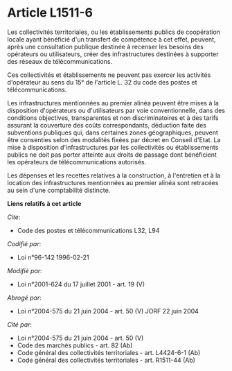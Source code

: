# Article L1511-6

Les collectivités territoriales, ou les établissements publics de coopération locale ayant bénéficié d'un transfert de
compétence à cet effet, peuvent, après une consultation publique destinée à recenser les besoins des opérateurs ou
utilisateurs, créer des infrastructures destinées à supporter des réseaux de télécommunications.

Ces collectivités et établissements ne peuvent pas exercer les activités d'opérateur au sens du 15° de l'article L. 32 du
code des postes et télécommunications.

Les infrastructures mentionnées au premier alinéa peuvent être mises à la disposition d'opérateurs ou d'utilisateurs par voie
conventionnelle, dans des conditions objectives, transparentes et non discriminatoires et à des tarifs assurant la couverture
des coûts correspondants, déduction faite des subventions publiques qui, dans certaines zones géographiques, peuvent être
consenties selon des modalités fixées par décret en Conseil d'Etat. La mise à disposition d'infrastructures par les
collectivités ou établissements publics ne doit pas porter atteinte aux droits de passage dont bénéficient les opérateurs de
télécommunications autorisés.

Les dépenses et les recettes relatives à la construction, à l'entretien et à la location des infrastructures mentionnées au
premier alinéa sont retracées au sein d'une comptabilité distincte.

**Liens relatifs à cet article**

_Cite_:

  - Code des postes et télécommunications L32, L94

_Codifié par_:

  - Loi n°96-142 1996-02-21

_Modifié par_:

  - Loi n°2001-624 du 17 juillet 2001 - art. 19 (V)

_Abrogé par_:

  - Loi n°2004-575 du 21 juin 2004 - art. 50 (V) JORF 22 juin 2004

_Cité par_:

  - Loi n°2004-575 du 21 juin 2004 - art. 50 (V)
  - Code des marchés publics - art. 82 (Ab)
  - Code général des collectivités territoriales - art. L4424-6-1 (Ab)
  - Code général des collectivités territoriales - art. R1511-44 (Ab)
